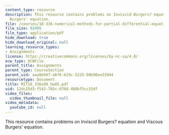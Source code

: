 ```yaml
---
content_type: resource
description: This resource contains problems on Inviscid Burgers? equation and Viscous
  Burgers' equation.
file: /courses/18-336-numerical-methods-for-partial-differential-equations-spring-2009/12dc25d3f542765c0768488bf5cc33df_MIT18_336s09_hw05.pdf
file_size: 92495
file_type: application/pdf
hide_download: true
hide_download_original: null
learning_resource_types:
- Assignments
license: https://creativecommons.org/licenses/by-nc-sa/4.0/
ocw_type: OCWFile
parent_title: Assignments
parent_type: CourseSection
parent_uid: aaa0e947-a6f6-b29c-5225-98b90ee31944
resourcetype: Document
title: MIT18_336s09_hw05.pdf
uid: 12dc25d3-f542-765c-0768-488bf5cc33df
video_files:
  video_thumbnail_file: null
video_metadata:
  youtube_id: null
---
```

This resource contains problems on Inviscid Burgers? equation and Viscous Burgers' equation.
